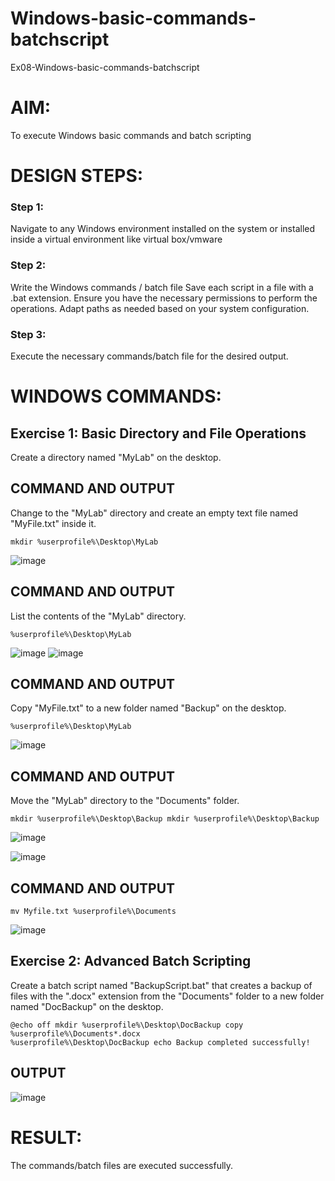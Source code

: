 # Windows-basic-commands-batchscript
Ex08-Windows-basic-commands-batchscript

# AIM:
To execute Windows basic commands and batch scripting

# DESIGN STEPS:

### Step 1:

Navigate to any Windows environment installed on the system or installed inside a virtual environment like virtual box/vmware 

### Step 2:

Write the Windows commands / batch file
Save each script in a file with a .bat extension.
Ensure you have the necessary permissions to perform the operations.
Adapt paths as needed based on your system configuration.
### Step 3:

Execute the necessary commands/batch file for the desired output. 




# WINDOWS COMMANDS:
## Exercise 1: Basic Directory and File Operations
Create a directory named "MyLab" on the desktop.


## COMMAND AND OUTPUT

Change to the "MyLab" directory and create an empty text file named "MyFile.txt" inside it.
```
mkdir %userprofile%\Desktop\MyLab
```

![image](https://github.com/SAIDARSHINI27072005/Windows-basic-commands-batchscript/assets/147474227/ead4844f-0893-44ff-b14b-b42927527be5)



## COMMAND AND OUTPUT

List the contents of the "MyLab" directory.
```
%userprofile%\Desktop\MyLab
```

![image](https://github.com/SAIDARSHINI27072005/Windows-basic-commands-batchscript/assets/147474227/58398f59-deda-4113-b053-910ecb4b8166)
![image](https://github.com/SAIDARSHINI27072005/Windows-basic-commands-batchscript/assets/147474227/048b21ad-2940-4f6e-8ea6-5282c55d1eb3)



## COMMAND AND OUTPUT

Copy "MyFile.txt" to a new folder named "Backup" on the desktop.
```
%userprofile%\Desktop\MyLab
```

![image](https://github.com/SAIDARSHINI27072005/Windows-basic-commands-batchscript/assets/147474227/2465ae8f-4bb9-4488-9a4c-fbdc1b050417)


## COMMAND AND OUTPUT

Move the "MyLab" directory to the "Documents" folder.
```
mkdir %userprofile%\Desktop\Backup mkdir %userprofile%\Desktop\Backup
```

![image](https://github.com/SAIDARSHINI27072005/Windows-basic-commands-batchscript/assets/147474227/c98ca4b7-65e0-405e-abb8-9ab12fa5f404)

![image](https://github.com/SAIDARSHINI27072005/Windows-basic-commands-batchscript/assets/147474227/a4aa8243-5ccc-49f9-ae83-3ec5a5ea5eee)


## COMMAND AND OUTPUT
```
mv Myfile.txt %userprofile%\Documents
```
![image](https://github.com/SAIDARSHINI27072005/Windows-basic-commands-batchscript/assets/147474227/13c88d1e-bbf8-4071-8ccd-04600efc8723)


## Exercise 2: Advanced Batch Scripting
Create a batch script named "BackupScript.bat" that creates a backup of files with the ".docx" extension from the "Documents" folder to a new folder named "DocBackup" on the desktop.


```
@echo off mkdir %userprofile%\Desktop\DocBackup copy %userprofile%\Documents*.docx
%userprofile%\Desktop\DocBackup echo Backup completed successfully!

```

## OUTPUT

![image](https://github.com/SAIDARSHINI27072005/Windows-basic-commands-batchscript/assets/147474227/56619f03-f7b0-4cae-aaa7-ac0a4e6e5ec1)




# RESULT:
The commands/batch files are executed successfully.


